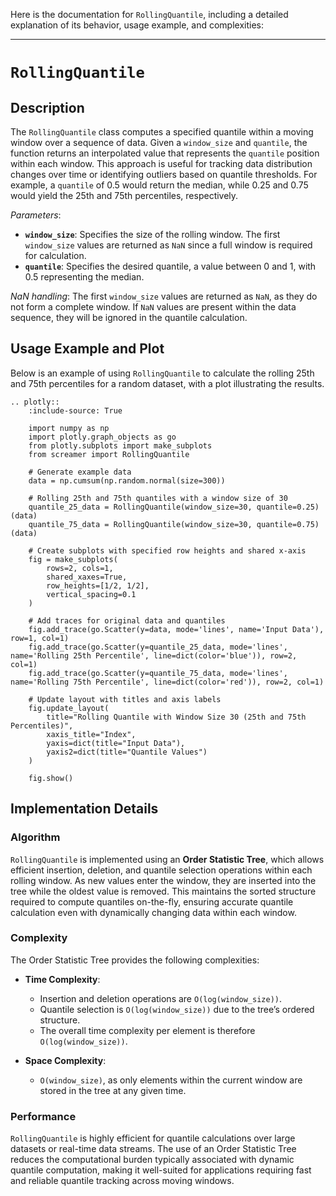 Here is the documentation for `RollingQuantile`, including a detailed explanation of its behavior, usage example, and complexities:

---

# `RollingQuantile`

## Description

The `RollingQuantile` class computes a specified quantile within a moving window over a sequence of data. Given a `window_size` and `quantile`, the function returns an interpolated value that represents the `quantile` position within each window. This approach is useful for tracking data distribution changes over time or identifying outliers based on quantile thresholds. For example, a `quantile` of 0.5 would return the median, while 0.25 and 0.75 would yield the 25th and 75th percentiles, respectively. 

*Parameters*: 
- **`window_size`**: Specifies the size of the rolling window. The first `window_size` values are returned as `NaN` since a full window is required for calculation.
- **`quantile`**: Specifies the desired quantile, a value between 0 and 1, with 0.5 representing the median.

*NaN handling*: The first `window_size` values are returned as `NaN`, as they do not form a complete window. If `NaN` values are present within the data sequence, they will be ignored in the quantile calculation.

## Usage Example and Plot

Below is an example of using `RollingQuantile` to calculate the rolling 25th and 75th percentiles for a random dataset, with a plot illustrating the results.

```{eval-rst}
.. plotly::
    :include-source: True

    import numpy as np
    import plotly.graph_objects as go
    from plotly.subplots import make_subplots
    from screamer import RollingQuantile

    # Generate example data
    data = np.cumsum(np.random.normal(size=300))

    # Rolling 25th and 75th quantiles with a window size of 30
    quantile_25_data = RollingQuantile(window_size=30, quantile=0.25)(data)
    quantile_75_data = RollingQuantile(window_size=30, quantile=0.75)(data)

    # Create subplots with specified row heights and shared x-axis
    fig = make_subplots(
        rows=2, cols=1,
        shared_xaxes=True,
        row_heights=[1/2, 1/2],
        vertical_spacing=0.1
    )

    # Add traces for original data and quantiles
    fig.add_trace(go.Scatter(y=data, mode='lines', name='Input Data'), row=1, col=1)
    fig.add_trace(go.Scatter(y=quantile_25_data, mode='lines', name='Rolling 25th Percentile', line=dict(color='blue')), row=2, col=1)
    fig.add_trace(go.Scatter(y=quantile_75_data, mode='lines', name='Rolling 75th Percentile', line=dict(color='red')), row=2, col=1)

    # Update layout with titles and axis labels
    fig.update_layout(
        title="Rolling Quantile with Window Size 30 (25th and 75th Percentiles)",
        xaxis_title="Index",
        yaxis=dict(title="Input Data"),
        yaxis2=dict(title="Quantile Values")
    )

    fig.show()
```

## Implementation Details

### Algorithm

`RollingQuantile` is implemented using an **Order Statistic Tree**, which allows efficient insertion, deletion, and quantile selection operations within each rolling window. As new values enter the window, they are inserted into the tree while the oldest value is removed. This maintains the sorted structure required to compute quantiles on-the-fly, ensuring accurate quantile calculation even with dynamically changing data within each window.

### Complexity

The Order Statistic Tree provides the following complexities:

* **Time Complexity**: 
  - Insertion and deletion operations are `O(log(window_size))`.
  - Quantile selection is `O(log(window_size))` due to the tree’s ordered structure.
  - The overall time complexity per element is therefore `O(log(window_size))`.

* **Space Complexity**: 
  - `O(window_size)`, as only elements within the current window are stored in the tree at any given time.

### Performance

`RollingQuantile` is highly efficient for quantile calculations over large datasets or real-time data streams. The use of an Order Statistic Tree reduces the computational burden typically associated with dynamic quantile computation, making it well-suited for applications requiring fast and reliable quantile tracking across moving windows.